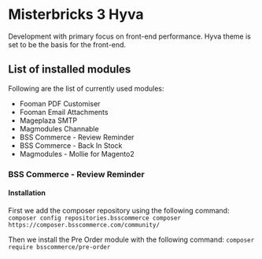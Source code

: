 # Misterbricks 3 Hyva
Development with primary focus on front-end performance. Hyva theme is set to be the basis for the front-end.

## List of installed modules
Following are the list of currently used modules:

- Fooman PDF Customiser
- Fooman Email Attachments
- Mageplaza SMTP
- Magmodules Channable
- BSS Commerce - Review Reminder
- BSS Commerce - Back In Stock
- Magmodules - Mollie for Magento2

### BSS Commerce  - Review Reminder
#### Installation
First we add the composer repository using the following command:
`composer config repositories.bsscommerce composer https://composer.bsscommerce.com/community/`

Then we install the Pre Order module with the following command:
`composer require bsscommerce/pre-order`

